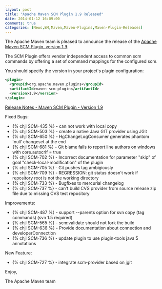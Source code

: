 ```yaml
---
layout: post
title: "Apache Maven SCM Plugin 1.9 Released"
date: 2014-01-12 16:09:00
comments: true
categories: [News,BM,Maven,Maven-Plugins,Maven-Plugin-Releases]
---
```

The Apache Maven team is pleased to announce the release of the 
[Apache Maven SCM Plugin, version 1.9](http://maven.apache.org/scm/maven-scm-plugin/).

The SCM Plugin offers vendor independent access to common scm commands by offering a 
set of command mappings for the configured scm.

You should specify the version in your project's plugin configuration:

``` xml
<plugin>
  <groupId>org.apache.maven.plugins</groupId>
  <artifactId>maven-scm-plugin</artifactId>
  <version>1.9</version>
</plugin>
```

<!-- more -->

[Release Notes - Maven SCM Plugin - Version 1.9](http://jira.codehaus.org/secure/ReleaseNote.jspa?projectId=10527&version=18783)

Fixed Bugs:

 * {% chjl SCM-435 %} - can not work with local copy
 * {% chjl SCM-503 %} - create a native Java GIT provider using JGit
 * {% chjl SCM-650 %} - HgChangeLogConsumer generates phantom 'null' changeset at the end
 * {% chjl SCM-681 %} - Git blame fails to report line authors on windows with core.autocrlf = true
 * {% chjl SCM-702 %} - Incorrect documentation for parameter "skip" of goal "check-local-modification" of the plugin
 * {% chjl SCM-705 %} - Git pushes tag ambigiously
 * {% chjl SCM-709 %} - REGRESSION: git status doesn't work if repository root is not the working directory
 * {% chjl SCM-733 %} - Bugfixes to mercurial changelog
 * {% chjl SCM-737 %} - can't build CVS provider from source release zip file due to missing CVS test repository

Improvements:

 * {% chjl SCM-487 %} - support --parents option for svn copy (tag commands) (svn 1.5 required)
 * {% chjl SCM-565 %} - scm:validate should not fork the build
 * {% chjl SCM-636 %} - Provide documentation about connection and developerConnection
 * {% chjl SCM-736 %} - update plugin to use plugin-tools java 5 annotations

New Feature:

 * {% chjl SCM-727 %} - integrate scm-provider based on jgit


Enjoy,

The Apache Maven team
